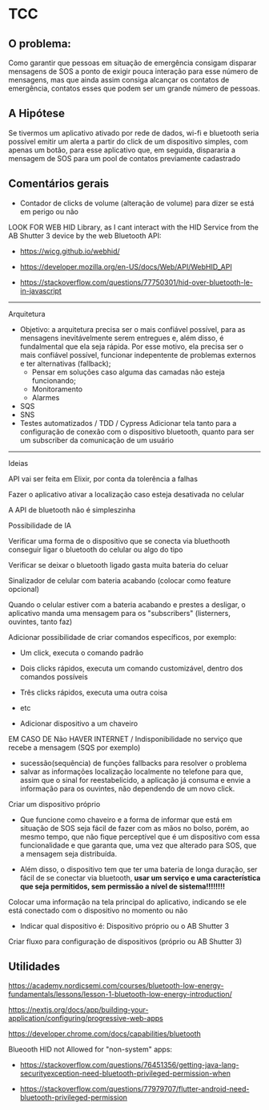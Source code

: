 # TCC

## O problema:

Como garantir que pessoas em situação de emergência consigam disparar mensagens de SOS a ponto de exigir pouca interação para esse número de mensagens, mas que ainda assim consiga alcançar os contatos de emergência, contatos esses que podem ser um grande número de pessoas.

## A Hipótese

Se tivermos um aplicativo ativado por rede de dados, wi-fi e bluetooth seria possível emitir um alerta a partir do click de um dispositivo simples, com apenas um botão, para esse aplicativo que, em seguida, dispararia a mensagem de SOS para um pool de contatos previamente cadastrado

## Comentários gerais

- Contador de clicks de volume (alteração de volume) para dizer se está em perigo ou não

LOOK FOR WEB HID Library, as I cant interact with the HID Service from the AB Shutter 3 device by the web Bluetooth API:

- https://wicg.github.io/webhid/

- https://developer.mozilla.org/en-US/docs/Web/API/WebHID_API

- https://stackoverflow.com/questions/77750301/hid-over-bluetooth-le-in-javascript

---

Arquitetura

- Objetivo: a arquitetura precisa ser o mais confiável possível, para as mensagens inevitávelmente serem entregues e, além disso, é fundalmental que ela seja rápida. Por esse motivo, ela precisa ser o mais confiável possível, funcionar indepentente de problemas externos e ter alternativas (fallback);
  - Pensar em soluções caso alguma das camadas não esteja funcionando;
  - Monitoramento
  - Alarmes
- SQS
- SNS
- Testes automatizados / TDD / Cypress
  Adicionar tela tanto para a configuração de conexão com o dispositivo bluetooth, quanto para ser um subscriber da comunicação de um usuário

---

Ideias

API vai ser feita em Elixir, por conta da tolerência a falhas

Fazer o aplicativo ativar a localização caso esteja desativada no celular

A API de bluetooth não é simpleszinha

Possibilidade de IA

Verificar uma forma de o dispositivo que se conecta via bluethooth conseguir ligar o bluetooth do celular ou algo do tipo

Verificar se deixar o bluetooth ligado gasta muita bateria do celuar

Sinalizador de celular com bateria acabando (colocar como feature opcional)

Quando o celular estiver com a bateria acabando e prestes a desligar, o aplicativo manda uma mensagem para os "subscribers" (listerners, ouvintes, tanto faz)

Adicionar possibilidade de criar comandos específicos, por exemplo:

- Um click, executa o comando padrão
- Dois clicks rápidos, executa um comando customizável, dentro dos comandos possíveis
- Três clicks rápidos, executa uma outra coisa
- etc

- Adicionar dispositivo a um chaveiro

EM CASO DE Não HAVER INTERNET / Indisponibilidade no serviço que recebe a mensagem (SQS por exemplo)

- sucessão(sequência) de funções fallbacks para resolver o problema
- salvar as informações localização localmente no telefone para que, assim que o sinal for reestabelicido, a aplicação já consuma e envie a informação para os ouvintes, não dependendo de um novo click.

Criar um dispositivo próprio

- Que funcione como chaveiro e a forma de informar que está em situação de SOS seja fácil de fazer com as mãos no bolso, porém, ao mesmo tempo, que não fique perceptível que é um dispositivo com essa funcionalidade e que garanta que, uma vez que alterado para SOS, que a mensagem seja distribuída.

- Além disso, o dispositivo tem que ter uma bateria de longa duração, ser fácil de se conectar via bluetooth, **usar um serviço e uma característica que seja permitidos, sem permissão a nível de sistema!!!!!!!!**

Colocar uma informação na tela principal do aplicativo, indicando se ele está conectado com o dispositivo no momento ou não

- Indicar qual dispositivo é: Dispositivo próprio ou o AB Shutter 3

Criar fluxo para configuração de dispositivos (próprio ou AB Shutter 3)

## Utilidades

https://academy.nordicsemi.com/courses/bluetooth-low-energy-fundamentals/lessons/lesson-1-bluetooth-low-energy-introduction/

https://nextjs.org/docs/app/building-your-application/configuring/progressive-web-apps

https://developer.chrome.com/docs/capabilities/bluetooth

Blueooth HID not Allowed for "non-system" apps:

- https://stackoverflow.com/questions/76451356/getting-java-lang-securityexception-need-bluetooth-privileged-permission-when

- https://stackoverflow.com/questions/77979707/flutter-android-need-bluetooth-privileged-permission
